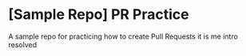 # [Sample Repo] PR Practice
A sample repo for practicing how to create Pull Requests
it is me
intro
resolved
